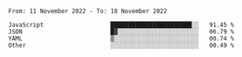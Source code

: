 <!--START_SECTION:waka-->

```text
From: 11 November 2022 - To: 18 November 2022

JavaScript                   ███████████████████████░░   91.45 %
JSON                         █▓░░░░░░░░░░░░░░░░░░░░░░░   06.79 %
YAML                         ▒░░░░░░░░░░░░░░░░░░░░░░░░   00.74 %
Other                        ░░░░░░░░░░░░░░░░░░░░░░░░░   00.49 %
```

<!--END_SECTION:waka-->
